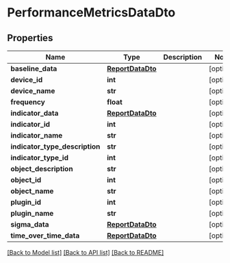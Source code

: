 # PerformanceMetricsDataDto

## Properties
Name | Type | Description | Notes
------------ | ------------- | ------------- | -------------
**baseline_data** | [**ReportDataDto**](ReportDataDto.md) |  | [optional] 
**device_id** | **int** |  | [optional] 
**device_name** | **str** |  | [optional] 
**frequency** | **float** |  | [optional] 
**indicator_data** | [**ReportDataDto**](ReportDataDto.md) |  | [optional] 
**indicator_id** | **int** |  | [optional] 
**indicator_name** | **str** |  | [optional] 
**indicator_type_description** | **str** |  | [optional] 
**indicator_type_id** | **int** |  | [optional] 
**object_description** | **str** |  | [optional] 
**object_id** | **int** |  | [optional] 
**object_name** | **str** |  | [optional] 
**plugin_id** | **int** |  | [optional] 
**plugin_name** | **str** |  | [optional] 
**sigma_data** | [**ReportDataDto**](ReportDataDto.md) |  | [optional] 
**time_over_time_data** | [**ReportDataDto**](ReportDataDto.md) |  | [optional] 

[[Back to Model list]](../README.md#documentation-for-models) [[Back to API list]](../README.md#documentation-for-api-endpoints) [[Back to README]](../README.md)


